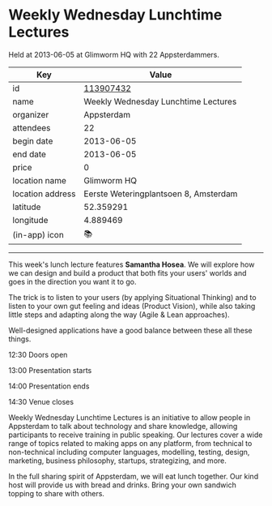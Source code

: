 # Weekly Wednesday Lunchtime Lectures
Held at 2013-06-05 at Glimworm HQ with 22 Appsterdammers.
        
|Key|Value
|---|---|
|id|[113907432](https://www.meetup.com/appsterdam/events/113907432/)|
|name|Weekly Wednesday Lunchtime Lectures|
|organizer|Appsterdam|
|attendees|22|
|begin date|2013-06-05|
|end date|2013-06-05|
|price|0|
|location name|Glimworm HQ|
|location address|Eerste Weteringplantsoen 8, Amsterdam|
|latitude|52.359291|
|longitude|4.889469|
|(in-app) icon|📚|

---

This week's lunch lecture features **Samantha Hosea**. We will explore how we can design and build a product that both fits your users' worlds and goes in the direction you want it to go.

The trick is to listen to your users (by applying Situational Thinking) and to listen to your own gut feeling and ideas (Product Vision), while also taking little steps and adapting along the way (Agile & Lean approaches).

Well-designed applications have a good balance between these all these things.

12:30 Doors open

13:00 Presentation starts

14:00 Presentation ends

14:30 Venue closes

Weekly Wednesday Lunchtime Lectures is an initiative to allow people in Appsterdam to talk about technology and share knowledge, allowing participants to receive training in public speaking. Our lectures cover a wide range of topics related to making apps on any platform, from technical to non-technical including computer languages, modelling, testing, design, marketing, business philosophy, startups, strategizing, and more.

In the full sharing spirit of Appsterdam, we will eat lunch together. Our kind host will provide us with bread and drinks. Bring your own sandwich topping to share with others.


